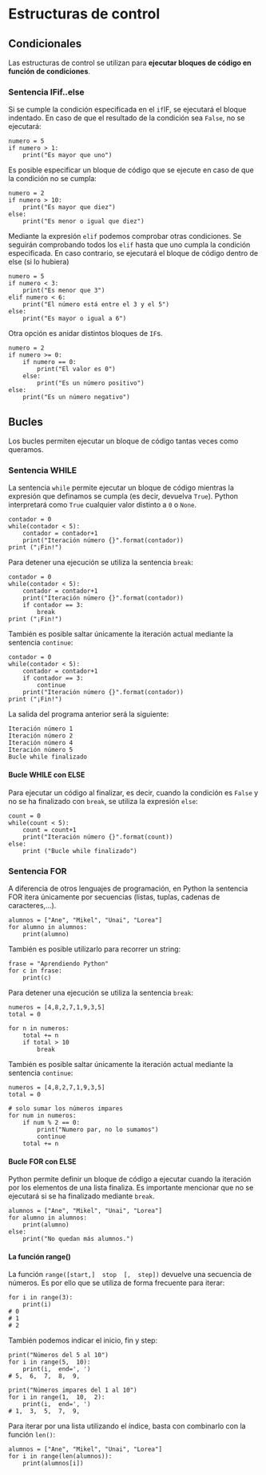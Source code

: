 # Estructuras de control
## Condicionales
Las estructuras de control se utilizan para **ejecutar bloques de código en función de condiciones**.

### Sentencia IFif..else
Si se cumple la condición especificada en el `if`IF, se ejecutará el bloque indentado. En caso de que el resultado de la condición sea `False`, no se ejecutará:

    numero = 5
    if numero > 1:
    	print("Es mayor que uno")

Es posible especificar un bloque de código que se ejecute en caso de que la condición no se cumpla:

    numero = 2
    if numero > 10:
    	print("Es mayor que diez")
    else:
    	print("Es menor o igual que diez")

Mediante la expresión `elif` podemos comprobar otras condiciones. Se seguirán comprobando todos los `elif` hasta que uno cumpla la condición especificada. En caso contrario, se ejecutará el bloque de código dentro de else (si lo hubiera)

    numero = 5
    if numero < 3:
    	print("Es menor que 3")
    elif numero < 6:
    	print("El número está entre el 3 y el 5")
    else:
    	print("Es mayor o igual a 6")

Otra opción es anidar distintos bloques de `IF`s.

    numero = 2
    if numero >= 0:
    	if numero == 0:
    		print("El valor es 0")
    	else:
    		print("Es un número positivo")
    else:
    	print("Es un número negativo")


## Bucles
Los bucles permiten ejecutar un bloque de código tantas veces como queramos. 

### Sentencia WHILE

La sentencia `while` permite ejecutar un bloque de código mientras la expresión que definamos se cumpla (es decir, devuelva `True`). Python interpretará como `True` cualquier valor distinto a `0` o `None`.

    contador = 0
    while(contador < 5):
    	contador = contador+1
    	print("Iteración número {}".format(contador))
    print ("¡Fin!")

Para detener una ejecución se utiliza la sentencia `break`:
    
    contador = 0
    while(contador < 5):
    	contador = contador+1
    	print("Iteración número {}".format(contador))
    	if contador == 3:
	    	break
    print ("¡Fin!")

También es posible saltar únicamente la iteración actual mediante la sentencia `continue`:

    contador = 0
    while(contador < 5):
    	contador = contador+1
    	if contador == 3:
	    	continue
    	print("Iteración número {}".format(contador))
    print ("¡Fin!")

La salida del programa anterior será la siguiente:

    Iteración número 1
    Iteración número 2
    Iteración número 4
    Iteración número 5
    Bucle while finalizado

#### Bucle WHILE con ELSE
Para ejecutar un código al finalizar, es decir, cuando la condición es `False` y no se ha finalizado con `break`, se utiliza la expresión `else`:

    count = 0
    while(count < 5):
    	count = count+1
    	print("Iteración número {}".format(count))
    else:
	    print ("Bucle while finalizado")
    

### Sentencia FOR
A diferencia de otros lenguajes de programación, en Python la sentencia FOR itera únicamente por secuencias (listas, tuplas, cadenas de caracteres,...).

    alumnos = ["Ane", "Mikel", "Unai", "Lorea"]
    for alumno in alumnos:
    	print(alumno)

También es posible utilizarlo para recorrer un string:

    frase = "Aprendiendo Python"
    for c in frase:
    	print(c)

Para detener una ejecución se utiliza la sentencia `break`:

    numeros = [4,8,2,7,1,9,3,5]
    total = 0
    
    for n in numeros:
    	total += n
    	if total > 10
    		break

También es posible saltar únicamente la iteración actual mediante la sentencia `continue`:

    numeros = [4,8,2,7,1,9,3,5]
    total = 0
    
    # solo sumar los números impares
    for num in numeros:
    	if num % 2 == 0:
    		print("Numero par, no lo sumamos")
    		continue
    	total += n

#### Bucle FOR con ELSE
Python permite definir un bloque de código a ejecutar cuando la iteración por los elementos de una lista finaliza. Es importante mencionar que no se ejecutará si se ha finalizado mediante `break`.

    alumnos = ["Ane", "Mikel", "Unai", "Lorea"]
    for alumno in alumnos:
    	print(alumno)
	else:
		print("No quedan más alumnos.")

#### La función range()

La función `range([start,]  stop  [,  step])` devuelve una secuencia de números. Es por ello que se utiliza de forma frecuente para iterar:

    for i in range(3):
        print(i)
    # 0
    # 1
    # 2

También podemos indicar el inicio, fin y step:

    print("Números del 5 al 10") 
    for i in range(5,  10): 
    	print(i,  end=', ')
    # 5,  6,  7,  8,  9,

    print("Números impares del 1 al 10")
    for i in range(1,  10,  2):
    	print(i,  end=', ')
    # 1,  3,  5,  7,  9,

Para iterar por una lista utilizando el índice, basta con combinarlo con la función `len()`:

    alumnos = ["Ane", "Mikel", "Unai", "Lorea"]
    for i in range(len(alumnos)):
    	print(alumnos[i])
